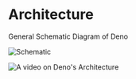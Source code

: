 # Architecture

General Schematic Diagram of Deno


![Schematic](https://deno.land/images/schematic_v0.2.png)

![A video on Deno's Architecture](https://www.youtube.com/watch?v=1b7FoBwxc7E)